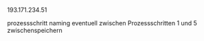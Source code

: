 193.171.234.51


prozessschritt naming
eventuell zwischen Prozessschritten 1 und 5 zwischenspeichern
